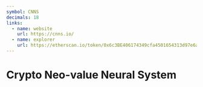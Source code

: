 ```yaml
---
symbol: CNNS
decimals: 18
links:
  - name: website
    url: https://cnns.io/
  - name: explorer
    url: https://etherscan.io/token/0x6c3BE406174349cfa4501654313d97e6a31072e1
---
```


# Crypto Neo-value Neural System
